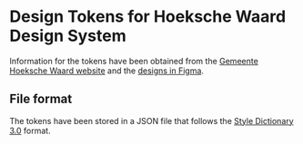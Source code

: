 # Design Tokens for Hoeksche Waard Design System

Information for the tokens have been obtained from the [Gemeente Hoeksche Waard website](https://www.gemeentehw.nl/) and the [designs in Figma](https://www.figma.com/design/b8GQng7VNPiKedjdd6KDJs/MijnHW?node-id=646-436&node-type=canvas&t=jiGcNaGS0T9NXjgS-0).

## File format

The tokens have been stored in a JSON file that follows the [Style Dictionary 3.0](https://amzn.github.io/style-dictionary/) format.
